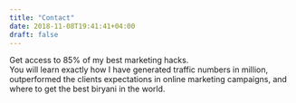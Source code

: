```yaml
---
title: "Contact"
date: 2018-11-08T19:41:41+04:00
draft: false
---
```


Get access to 85% of my best marketing hacks.<br>
You will learn exactly how I have generated traffic numbers in million, outperformed the clients expectations in online marketing campaigns, and where to get the best biryani in the world.
